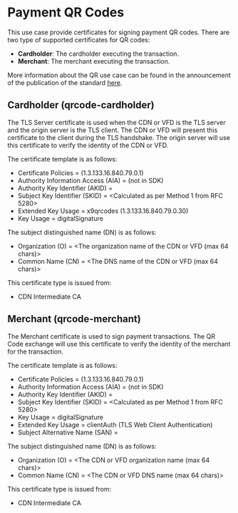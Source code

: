 # Payment QR Codes

This use case provide certificates for signing payment QR codes. There are two type of supported certificates for QR codes:

- **Cardholder**: The cardholder executing the transaction.
- **Merchant**: The merchant executing the transaction.

More information about the QR use case can be found in the announcement of the publication of the standard [here](https://x9.org/x9-publishes-standard-for-qr-code-protection-using-cryptography/).

## Cardholder (qrcode-cardholder)

The TLS Server certificate is used when the CDN or VFD is the TLS server and the origin server is the TLS client. The CDN or VFD will present this certificate to the client during the TLS handshake. The origin server will use this certificate to verify the identity of the CDN or VFD.

The certificate template is as follows:

- Certificate Policies = <x9pki-cp> (1.3.133.16.840.79.0.1)
- Authority Information Access (AIA) = <OCSP and caIssuers URLs> (not in SDK)
- Authority Key Identifier (AKID) = <Copy of the Issuer SKID>
- Subject Key Identifier (SKID) = <Calculated as per Method 1 from RFC 5280>
- Extended Key Usage = x9qrcodes (1.3.133.16.840.79.0.30)
- Key Usage = digitalSignature

The subject distinguished name (DN) is as follows:
- Organization (O) = <The organization name of the CDN or VFD (max 64 chars)>
- Common Name (CN) = <The DNS name of the CDN or VFD (max 64 chars)>

This certificate type is issued from:
- CDN Intermediate CA

## Merchant (qrcode-merchant)

The Merchant certificate is used to sign payment transactions. The QR Code exchange
will use this certificate to verify the identity of the merchant for the transaction.

The certificate template is as follows:

- Certificate Policies = <x9pki-cp> (1.3.133.16.840.79.0.1)
- Authority Information Access (AIA) = <OCSP and caIssuers URLs> (not in SDK)
- Authority Key Identifier (AKID) = <Copy of the Issuer SKID>
- Subject Key Identifier (SKID) = <Calculated as per Method 1 from RFC 5280>
- Key Usage = digitalSignature
- Extended Key Usage = clientAuth (TLS Web Client Authentication)
- Subject Alternative Name (SAN) = <DNS names of the CDN or VFD>

The subject distinguished name (DN) is as follows:
- Organization (O) = <The CDN or VFD organization name (max 64 chars)>
- Common Name (CN) = <The CDN or VFD DNS name (max 64 chars)>

This certificate type is issued from:
- CDN Intermediate CA